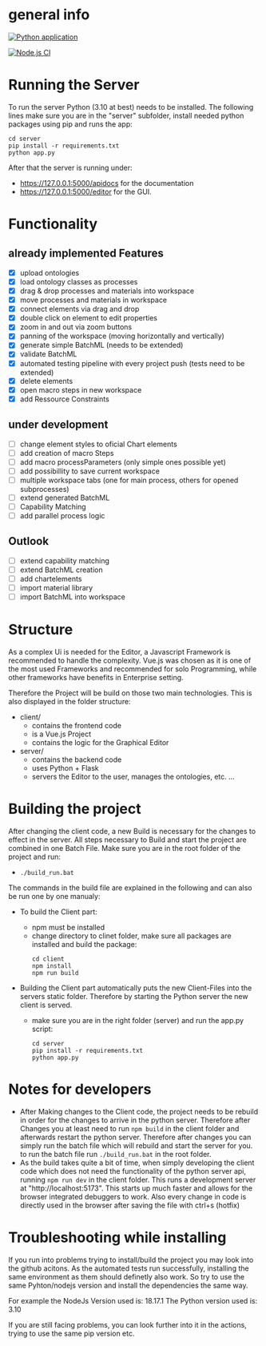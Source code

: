# general info
[![Python application](https://github.com/ReggaeUlli/Masterarbeit-code/actions/workflows/python-app.yml/badge.svg)](https://github.com/ReggaeUlli/Masterarbeit-code/actions/workflows/python-app.yml)

[![Node.js CI](https://github.com/ReggaeUlli/Masterarbeit-code/actions/workflows/node.js.yml/badge.svg)](https://github.com/ReggaeUlli/Masterarbeit-code/actions/workflows/node.js.yml)

# Running the Server
To run the server Python (3.10 at best) needs to be installed.
The following lines make sure you are in the "server" subfolder, install needed python packages using pip and runs the app:

  ```
  cd server
  pip install -r requirements.txt
  python app.py
  ```

After that the server is running under:
- https://127.0.0.1:5000/apidocs for the documentation
- https://127.0.0.1:5000/editor for the GUI.

# Functionality
## already implemented Features
- [X] upload ontologies
- [X] load ontology classes as processes
- [X] drag & drop processes and materials into workspace
- [X] move processes and materials in workspace
- [X] connect elements via drag and drop
- [X] double click on element to edit properties
- [X] zoom in and out via zoom buttons
- [X] panning of the workspace (moving horizontally and vertically)
- [X] generate simple BatchML (needs to be extended)
- [X] validate BatchML
- [X] automated testing pipeline with every project push (tests need to be extended)
- [X] delete elements
- [X] open macro steps in new workspace
- [X] add Ressource Constraints
 
## under development
- [ ] change element styles to oficial Chart elements
- [ ] add creation of macro Steps 
- [ ] add macro processParameters (only simple ones possible yet)
- [ ] add possibillity to save current workspace
- [ ] multiple workspace tabs (one for main process, others for opened subprocesses)
- [ ] extend generated BatchML
- [ ] Capability Matching
- [ ] add parallel process logic

## Outlook
- [ ] extend capability matching
- [ ] extend BatchML creation
- [ ] add chartelements
- [ ] import material library
- [ ] import BatchML into workspace

# Structure
As a complex Ui is needed for the Editor, a Javascript Framework is recommended to handle the complexity.
Vue.js was chosen as it is one of the most used Frameworks and recommended for solo Programming, while other frameworks have benefits in Enterprise setting.

Therefore the Project will be build on those two main technologies. This is also displayed in the folder structure:
- client/
  - contains the frontend code
  - is a Vue.js Project
  - contains the logic for the Graphical Editor
- server/
  - contains the backend code
  - uses Python + Flask
  - servers the Editor to the user, manages the ontologies, etc. ...

# Building the project
After changing the client code, a new Build is necessary for the changes to effect in the server. All steps necessary to Build and start the project are combined in one Batch File. Make sure you are in the root folder of the project and run:
  - `./build_run.bat`

The commands in the build file are explained in the following and can also be run one by one manualy:
- To build the Client part:
  - npm must be installed
  - change directory to clinet folder, make sure all packages are installed and build the package:
    ```
    cd client
    npm install
    npm run build
    ```

- Building the Client part automatically puts the new Client-Files into the servers static folder. Therefore by starting the Python server the new client is served.
  - make sure you are in the right folder (server) and run the app.py script:
    ```
    cd server
    pip install -r requirements.txt
    python app.py
    ```

# Notes for developers
- After Making changes to the Client code, the project needs to be rebuild in order for the changes to arrive in the python server. Therefore after Changes you at least need to run `npm build` in the client folder and afterwards restart the python server. Therefore after changes you can simply run the batch file which will rebuild and start the server for you. to run the batch file run `./build_run.bat` in the root folder.
- As the build takes quite a bit of time, when simply developing the client code which does not need the functionality of the python server api, running `npm run dev` in the client folder. This runs a development server at "http://localhost:5173". This starts up much faster and allows for the browser integrated debuggers to work. Also every change in code is directly used in the browser after saving the file with ctrl+s (hotfix)

# Troubleshooting while installing
If you run into problems trying to install/build the project you may look into the github acitons. As the automated tests run successfully, installing the same environment as them should definetly also work. So try to use the same Pyhton/nodejs version and install the dependencies the same way.

For example the NodeJs Version used is: 18.17.1
The Python version used is: 3.10

If you are still facing problems, you can look further into it in the actions, trying to use the same pip version etc.
